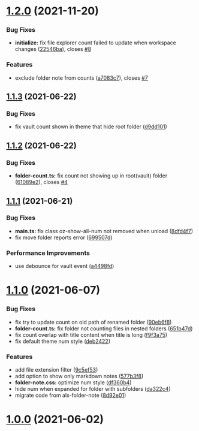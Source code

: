 # [1.2.0](https://github.com/ozntel/file-explorer-note-count/compare/1.1.3...1.2.0) (2021-11-20)


### Bug Fixes

* **initialize:** fix file explorer count failed to update when workspace changes ([22546ba](https://github.com/ozntel/file-explorer-note-count/commit/22546ba94f18c1b103785d69cf582d67d80a91f9)), closes [#8](https://github.com/ozntel/file-explorer-note-count/issues/8)


### Features

* exclude folder note from counts ([a7083c7](https://github.com/ozntel/file-explorer-note-count/commit/a7083c7159e06214265e8511a47888e0f3e3bf4b)), closes [#7](https://github.com/ozntel/file-explorer-note-count/issues/7)

## [1.1.3](https://github.com/ozntel/file-explorer-note-count/compare/1.1.2...1.1.3) (2021-06-22)


### Bug Fixes

* fix vault count shown in theme that hide root folder ([d9dd101](https://github.com/ozntel/file-explorer-note-count/commit/d9dd1011f0390523774c70f79c7f4ef9e570c1bc))

## [1.1.2](https://github.com/ozntel/file-explorer-note-count/compare/1.1.1...1.1.2) (2021-06-22)


### Bug Fixes

* **folder-count.ts:** fix count not showing up in root(vault) folder ([61089e2](https://github.com/ozntel/file-explorer-note-count/commit/61089e29ead927e7ccf6986638a69746b4d34994)), closes [#4](https://github.com/ozntel/file-explorer-note-count/issues/4)

## [1.1.1](https://github.com/ozntel/file-explorer-note-count/compare/1.1.0...1.1.1) (2021-06-21)


### Bug Fixes

* **main.ts:** fix class oz-show-all-num not removed when unload ([8dfd4f7](https://github.com/ozntel/file-explorer-note-count/commit/8dfd4f78a7b5437ae3fb1d004201e3cb43172c5a))
* fix move folder reports error ([699507d](https://github.com/ozntel/file-explorer-note-count/commit/699507d93e2d78fe5fd0304e2ffaf66b48e20ceb))


### Performance Improvements

* use debounce for vault event ([a4498fd](https://github.com/ozntel/file-explorer-note-count/commit/a4498fdec90dddb09eb5b47f3865d2a0dce39a42))

# [1.1.0](https://github.com/ozntel/file-explorer-note-count/compare/1.0.0...1.1.0) (2021-06-07)


### Bug Fixes

* fix try to update count on old path of renamed folder ([90eb6f8](https://github.com/ozntel/file-explorer-note-count/commit/90eb6f84aa8e9d2544e1e6df2f61134f099fbb3a))
* **folder-count.ts:** fix folder not counting files in nested folders ([651b47d](https://github.com/ozntel/file-explorer-note-count/commit/651b47d16288f6b604f5d1ddfcfbc94a0dc185d4))
* fix count overlap with title content when title is long ([f9f3a75](https://github.com/ozntel/file-explorer-note-count/commit/f9f3a758d10026590366f28c4c0b595b3449d518))
* fix default theme num style ([deb2422](https://github.com/ozntel/file-explorer-note-count/commit/deb242206722b0a2f81327d0ee3efac9e8ee908d))


### Features

* add file extension filter ([9c5ef53](https://github.com/ozntel/file-explorer-note-count/commit/9c5ef53524526f7ca3e529cfe56e5fed61b7f903))
* add option to show only markdown notes ([577b3f8](https://github.com/ozntel/file-explorer-note-count/commit/577b3f8da3e16c989d3eb0c1079020b347131e79))
* **folder-note.css:** optimize num style ([df360b4](https://github.com/ozntel/file-explorer-note-count/commit/df360b4f2f84026c5168e8b48a4e467d00f2d5d3))
* hide num when expanded for folder with subfolders ([da322c4](https://github.com/ozntel/file-explorer-note-count/commit/da322c4e159a93f2dabb7fd7f74d9c81d15170ca))
* migrate code from alx-folder-note ([8d92e01](https://github.com/ozntel/file-explorer-note-count/commit/8d92e018f82f9cd5f0efb0bddf599d8efa8d1c69))



# [1.0.0](https://github.com/ozntel/file-explorer-note-count/compare/1.0.0...1.1.0) (2021-06-02)


